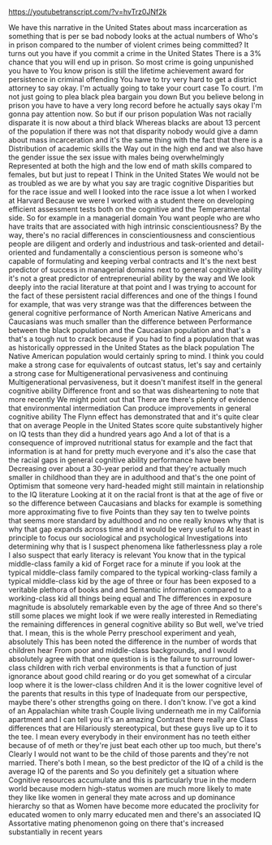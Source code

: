 https://youtubetranscript.com/?v=hvTrz0JNf2k

 We have this narrative in the United States about mass incarceration as something that is per se bad nobody looks at the actual numbers of Who's in prison compared to the number of violent crimes being committed? It turns out you have if you commit a crime in the United States There is a 3% chance that you will end up in prison. So most crime is going unpunished you have to You know prison is still the lifetime achievement award for persistence in criminal offending You have to try very hard to get a district attorney to say okay. I'm actually going to take your court case To court. I'm not just going to plea black plea bargain you down But you believe belong in prison you have to have a very long record before he actually says okay I'm gonna pay attention now. So but if our prison population Was not racially disparate it is now about a third black Whereas blacks are about 13 percent of the population if there was not that disparity nobody would give a damn about mass incarceration and it's the same thing with the fact that there is a Distribution of academic skills the Way out in the high end and we also have the gender issue the sex issue with males being overwhelmingly Represented at both the high and the low end of math skills compared to females, but but just to repeat I Think in the United States We would not be as troubled as we are by what you say are tragic cognitive Disparities but for the race issue and well I looked into the race issue a lot when I worked at Harvard Because we were I worked with a student there on developing efficient assessment tests both on the cognitive and the Temperamental side. So for example in a managerial domain You want people who are who have traits that are associated with high intrinsic conscientiousness? By the way, there's no racial differences in conscientiousness and conscientious people are diligent and orderly and industrious and task-oriented and detail-oriented and fundamentally a conscientious person is someone who's capable of formulating and keeping verbal contracts and It's the next best predictor of success in managerial domains next to general cognitive ability it's not a great predictor of entrepreneurial ability by the way and We look deeply into the racial literature at that point and I was trying to account for the fact of these persistent racial differences and one of the things I found for example, that was very strange was that the differences between the general cognitive performance of North American Native Americans and Caucasians was much smaller than the difference between Performance between the black population and the Caucasian population and that's a that's a tough nut to crack because if you had to find a population that was as historically oppressed in the United States as the black population The Native American population would certainly spring to mind. I think you could make a strong case for equivalents of outcast status, let's say and certainly a strong case for Multigenerational pervasiveness and continuing Multigenerational pervasiveness, but it doesn't manifest itself in the general cognitive ability Difference front and so that was disheartening to note that more recently We might point out that There are there's plenty of evidence that environmental intermediation Can produce improvements in general cognitive ability The Flynn effect has demonstrated that and it's quite clear that on average People in the United States score quite substantively higher on IQ tests than they did a hundred years ago And a lot of that is a consequence of improved nutritional status for example and the fact that information is at hand for pretty much everyone and it's also the case that the racial gaps in general cognitive ability performance have been Decreasing over about a 30-year period and that they're actually much smaller in childhood than they are in adulthood and that's the one point of Optimism that someone very hard-headed might still maintain in relationship to the IQ literature Looking at it on the racial front is that at the age of five or so the difference between Caucasians and blacks for example is something more approximating five to five Points than they say ten to twelve points that seems more standard by adulthood and no one really knows why that is why that gap expands across time and it would be very useful to At least in principle to focus our sociological and psychological Investigations into determining why that is I suspect phenomena like fatherlessness play a role I also suspect that early literacy is relevant You know that in the typical middle-class family a kid of Forget race for a minute if you look at the typical middle-class family compared to the typical working-class family a typical middle-class kid by the age of three or four has been exposed to a veritable plethora of books and and Semantic information compared to a working-class kid all things being equal and The differences in exposure magnitude is absolutely remarkable even by the age of three And so there's still some places we might look if we were really interested in Remediating the remaining differences in general cognitive ability so But well, we've tried that. I mean, this is the whole Perry preschool experiment and yeah, absolutely This has been noted the difference in the number of words that children hear From poor and middle-class backgrounds, and I would absolutely agree with that one question is is the failure to surround lower-class children with rich verbal environments is that a function of just ignorance about good child rearing or do you get somewhat of a circular loop where it is the lower-class children And it is the lower cognitive level of the parents that results in this type of Inadequate from our perspective, maybe there's other strengths going on there. I don't know. I've got a kind of an Appalachian white trash Couple living underneath me in my California apartment and I can tell you it's an amazing Contrast there really are Class differences that are Hilariously stereotypical, but these guys live up to it to the tee. I mean every everybody in their environment has no teeth either because of of meth or they're just beat each other up too much, but there's Clearly I would not want to be the child of those parents and they're not married. There's both I mean, so the best predictor of the IQ of a child is the average IQ of the parents and So you definitely get a situation where Cognitive resources accumulate and this is particularly true in the modern world because modern high-status women are much more likely to mate they like like women in general they mate across and up dominance hierarchy so that as Women have become more educated the proclivity for educated women to only marry educated men and there's an associated IQ Assortative mating phenomenon going on there that's increased substantially in recent years